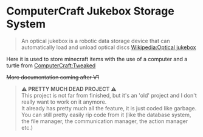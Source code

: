 # ComputerCraft Jukebox Storage System

> An optical jukebox is a robotic data storage device that can automatically load and unload optical discs
[Wikipedia:Optical jukebox](https://en.wikipedia.org/wiki/Optical_jukebox)

Here it is used to store minecraft items with the use of a computer and a turtle from [ComputerCraft:Tweaked](https://tweaked.cc/)

~~More documentation coming after V1~~

> **⚠️ PRETTY MUCH DEAD PROJECT ⚠️**  
> This project is not far from finished, but it's an 'old' project and I don't really want to work on it anymore.  
> It already has pretty much all the feature, it is just coded like garbage.
> You can still pretty easily rip code from it (like the database system, the file manager, the communication manager, the action manager etc.)
